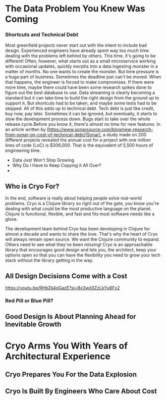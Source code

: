 # The Data Problem You Knew Was Coming
### Shortcuts and Technical Debt
Most greenfield projects never start out with the intent to include bad design. Experienced engineers have already spent way too much time dealing with the problems left behind by others. This time, it's going to be different! 
Often, however, what starts out as a small microservice working with occasional updates, quickly morphs into a data ingesting monster in a matter of months. No one wants to create the monster.
But time pressure is a huge part of business. Sometimes the deadline just can't be moved. When that happens, the engineer is forced to make compromises. If there were more time, maybe there could have been some research spikes done to figure out the best database to use. Data streaming is clearly becoming a standard but it can take time to build the right design from the ground up to support it. But shortcuts had to be taken, and maybe some tests had to be skipped. 
All of this adds up to technical debt. Tech debt is just like credit, buy now, pay later. Sometimes it can be ignored, but eventually, it starts to slow the development process down. Bugs start to take over the whole release cycle.Before you know it, there's almost no time for new features. In an article written by [https://www.sonarsource.com/blog/new-research-from-sonar-on-cost-of-technical-debt/|Sonar], a study made on 200 different projects revealed the annual cost for a project with one million lines of code (LoC) is $306,000. That is the equivalent of 5,500 hours of engineering time.

* Data Just Won't Stop Growing
* Why Do I Have to Keep Copying it All Over?
* 

## Who is Cryo For?
In the end, software is really about helping people solve real-world problems. Cryo is a Clojure library so right out of the gate, you know you're dealing with what could be the most productive language on the planet. Clojure is functional, flexible, and fast and fits most software needs like a glove. 

The development team behind Cryo has been developing in Clojure for almost a decade and wants to share the love. That's why the heart of Cryo will always remain open source. We want the Clojure community to expand. Others need to see what they've been missing! 
Cryo is an approachable library that encourages good design and lets you, the architect, keep your options open so that you can have the flexibility you need to grow your tech stack without the library getting in the way.

## All Design Decisions Come with a Cost
https://youtu.be/RHbZk4qGazE?si=Bx3wd3ZzLkYu6Fx2

### Red Pill or Blue Pill?

## Good Design Is About Planning Ahead for Inevitable Growth

# Cryo Arms You With Years of Architectural Experience

## Cryo Prepares You For the Data Explosion

## Cryo Is Built By Engineers Who Care About Cost


